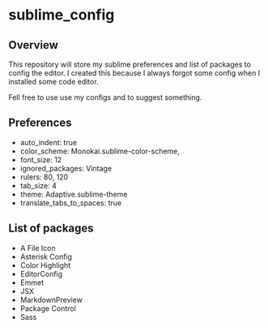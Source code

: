 # sublime_config

## Overview
This repository will store my sublime preferences and list of packages to config the editor.
I created this because I always forgot some config when I installed some code editor.

Fell free to use use my configs and to suggest something. 

## Preferences
- auto_indent: true
- color_scheme: Monokai.sublime-color-scheme,
- font_size: 12
- ignored_packages: Vintage
- rulers: 80, 120
- tab_size: 4
- theme: Adaptive.sublime-theme
- translate_tabs_to_spaces: true

## List of packages
- A File Icon
- Asterisk Config
- Color Highlight
- EditorConfig
- Emmet
- JSX
- MarkdownPreview
- Package Control
- Sass